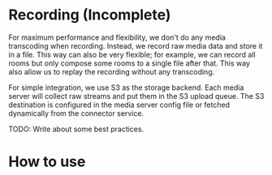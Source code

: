 # Recording (Incomplete)

For maximum performance and flexibility, we don't do any media transcoding when recording. Instead, we record raw media data and store it in a file. This way can also be very flexible; for example, we can record all rooms but only compose some rooms to a single file after that. This way also allow us to replay the recording without any transcoding.

For simple integration, we use S3 as the storage backend. Each media server will collect raw streams and put them in the S3 upload queue. The S3 destination is configured in the media server config file or fetched dynamically from the connector service.

TODO: Write about some best practices.

# How to use
